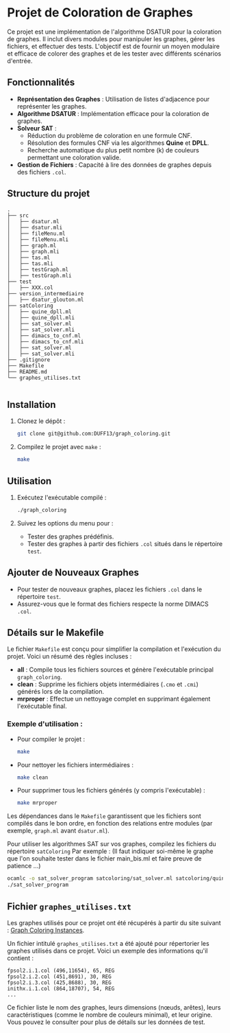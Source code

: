 # Projet de Coloration de Graphes

Ce projet est une implémentation de l'algorithme DSATUR pour la coloration de graphes. Il inclut divers modules pour manipuler les graphes, gérer les fichiers, et effectuer des tests. L'objectif est de fournir un moyen modulaire et efficace de colorer des graphes et de les tester avec différents scénarios d'entrée.

## Fonctionnalités

- **Représentation des Graphes** : Utilisation de listes d'adjacence pour représenter les graphes.
- **Algorithme DSATUR** : Implémentation efficace pour la coloration de graphes.
- **Solveur SAT** :
  - Réduction du problème de coloration en une formule CNF.
  - Résolution des formules CNF via les algorithmes **Quine** et **DPLL**.
  - Recherche automatique du plus petit nombre \(k\) de couleurs permettant une coloration valide.
- **Gestion de Fichiers** : Capacité à lire des données de graphes depuis des fichiers `.col`.

## Structure du projet

```
.
├── src
│   ├── dsatur.ml
│   ├── dsatur.mli
│   ├── fileMenu.ml
│   ├── fileMenu.mli
│   ├── graph.ml
│   ├── graph.mli
│   ├── tas.ml
│   ├── tas.mli
│   ├── testGraph.ml
│   ├── testGraph.mli
├── test
│   ├── XXX.col
├── version_intermediaire
│   ├── dsatur_glouton.ml
├── satColoring
│   ├── quine_dpll.ml
│   ├── quine_dpll.mli
│   ├── sat_solver.ml
│   ├── sat_solver.mli
│   ├── dimacs_to_cnf.ml
│   ├── dimacs_to_cnf.mli
│   ├── sat_solver.ml
│   ├── sat_solver.mli
├── .gitignore
├── Makefile
├── README.md
└── graphes_utilises.txt


```

 
## Installation

1. Clonez le dépôt :
   ```bash
   git clone git@github.com:DUFF13/graph_coloring.git
   ```

2. Compilez le projet avec `make` :
   ```bash
   make
   ```

## Utilisation

1. Exécutez l'exécutable compilé :
   ```bash
   ./graph_coloring
   ```

2. Suivez les options du menu pour :
   - Tester des graphes prédéfinis.
   - Tester des graphes à partir des fichiers `.col` situés dans le répertoire `test`.

## Ajouter de Nouveaux Graphes

- Pour tester de nouveaux graphes, placez les fichiers `.col` dans le répertoire `test`.
- Assurez-vous que le format des fichiers respecte la norme DIMACS `.col`.

## Détails sur le Makefile

Le fichier `Makefile` est conçu pour simplifier la compilation et l'exécution du projet. Voici un résumé des règles incluses :

- **all** : Compile tous les fichiers sources et génère l'exécutable principal `graph_coloring`.
- **clean** : Supprime les fichiers objets intermédiaires (`.cmo` et `.cmi`) générés lors de la compilation.
- **mrproper** : Effectue un nettoyage complet en supprimant également l'exécutable final.

### Exemple d'utilisation :

- Pour compiler le projet :
  ```bash
  make
  ```

- Pour nettoyer les fichiers intermédiaires :
  ```bash
  make clean
  ```

- Pour supprimer tous les fichiers générés (y compris l'exécutable) :
  ```bash
  make mrproper
  ```

Les dépendances dans le `Makefile` garantissent que les fichiers sont compilés dans le bon ordre, en fonction des relations entre modules (par exemple, `graph.ml` avant `dsatur.ml`).

Pour utiliser les algorithmes SAT sur vos graphes, compilez les fichiers du répertoire `satColoring` Par exemple :
(Il faut indiquer soi-même le graphe que l'on souhaite tester dans le fichier main_bis.ml et faire preuve de patience ...)

```bash
ocamlc -o sat_solver_program satcoloring/sat_solver.ml satcoloring/quine_dpll.ml satcoloring/dimacs_to_cnf.ml main_bis.ml
./sat_solver_program
```

## Fichier `graphes_utilises.txt`

Les graphes utilisés pour ce projet ont été récupérés à partir du site suivant : [Graph Coloring Instances](https://mat.tepper.cmu.edu/COLOR/instances.html#XXLAT%3ELAT%3C/A%3E%20(Caution:%203%20MB!)%3Cli%3E%3CA%20HREF=).

Un fichier intitulé `graphes_utilises.txt` a été ajouté pour répertorier les graphes utilisés dans ce projet. Voici un exemple des informations qu'il contient :

```
fpsol2.i.1.col (496,11654), 65, REG
fpsol2.i.2.col (451,8691), 30, REG
fpsol2.i.3.col (425,8688), 30, REG
inithx.i.1.col (864,18707), 54, REG
...
```

Ce fichier liste le nom des graphes, leurs dimensions (nœuds, arêtes), leurs caractéristiques (comme le nombre de couleurs minimal), et leur origine. Vous pouvez le consulter pour plus de détails sur les données de test.

